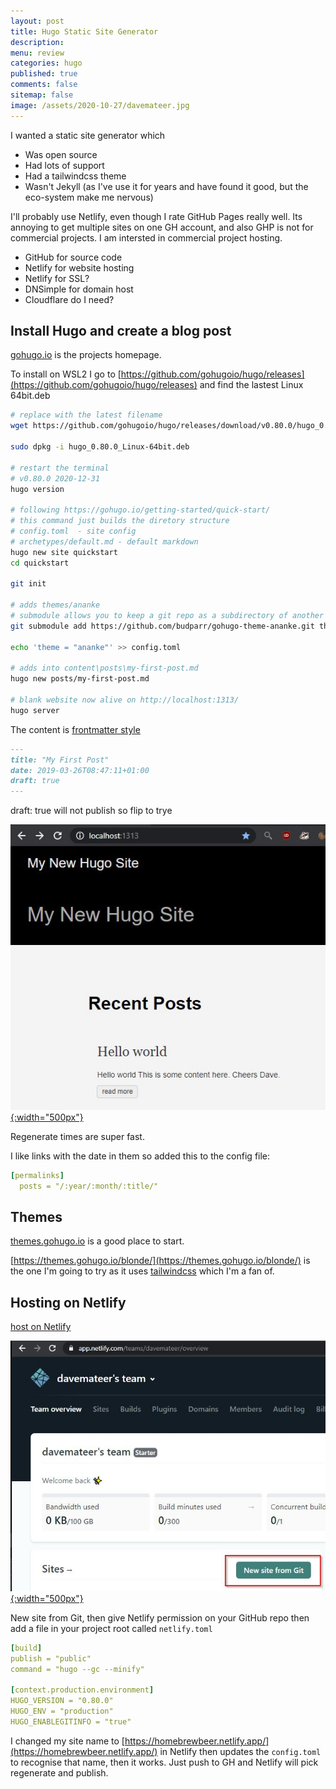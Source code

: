 ```yaml
---
layout: post
title: Hugo Static Site Generator
description: 
menu: review
categories: hugo 
published: true 
comments: false     
sitemap: false
image: /assets/2020-10-27/davemateer.jpg
---
```


<!-- [![alt text](/assets/2020-10-12/db.jpg "Db from Caspar Camille Rubin on Unsplash")](https://unsplash.com/@casparrubin) -->

I wanted a static site generator which

- Was open source
- Had lots of support
- Had a tailwindcss theme
- Wasn't Jekyll (as I've use it for years and have found it good, but the eco-system make me nervous)

I'll probably use Netlify, even though I rate GitHub Pages really well. Its annoying to get multiple sites on one GH account, and also GHP is not for commercial projects. I am intersted in commercial project hosting.

- GitHub for source code
- Netlify for website hosting
- Netlify for SSL?
- DNSimple for domain host
- Cloudflare do I need?

## Install Hugo and create a blog post

[gohugo.io](https://gohugo.io/) is the projects homepage.

To install on WSL2 I go to [https://github.com/gohugoio/hugo/releases](https://github.com/gohugoio/hugo/releases) and find the lastest Linux 64bit.deb

```bash
# replace with the latest filename
wget https://github.com/gohugoio/hugo/releases/download/v0.80.0/hugo_0.80.0_Linux-64bit.deb

sudo dpkg -i hugo_0.80.0_Linux-64bit.deb

# restart the terminal
# v0.80.0 2020-12-31
hugo version

# following https://gohugo.io/getting-started/quick-start/
# this command just builds the diretory structure
# config.toml  - site config
# archetypes/default.md - default markdown
hugo new site quickstart 
cd quickstart 

git init

# adds themes/ananke
# submodule allows you to keep a git repo as a subdirectory of another git repo
git submodule add https://github.com/budparr/gohugo-theme-ananke.git themes/ananke

echo 'theme = "ananke"' >> config.toml

# adds into content\posts\my-first-post.md
hugo new posts/my-first-post.md

# blank website now alive on http://localhost:1313/
hugo server
```

The content is [frontmatter style](https://gohugo.io/content-management/front-matter/)

```md
---
title: "My First Post"
date: 2019-03-26T08:47:11+01:00
draft: true
---
```

draft: true will not publish so flip to trye

[![Demo site](/assets/2021-01-24/serve.jpg "demo"){:width="500px"}](/assets/2021-01-24/serve.jpg)

Regenerate times are super fast.

I like links with the date in them so added this to the config file:

```yml
[permalinks]
  posts = "/:year/:month/:title/"
```


## Themes

[themes.gohugo.io](https://themes.gohugo.io/) is a good place to start.

[https://themes.gohugo.io/blonde/](https://themes.gohugo.io/blonde/) is the one I'm going to try as it uses [tailwindcss](https://tailwindcss.com/) which I'm a fan of.

## Hosting on Netlify

[host on Netlify](https://gohugo.io/hosting-and-deployment/hosting-on-netlify/) 

[![New site from Git](/assets/2021-01-24/netlify.jpg "New Site from Git"){:width="500px"}](/assets/2021-01-24/netlify.jpg)

New site from Git, then give Netlify permission on your GitHub repo then add a file in your project root called `netlify.toml`

```yml
[build]
publish = "public" 
command = "hugo --gc --minify" 

[context.production.environment]
HUGO_VERSION = "0.80.0"
HUGO_ENV = "production"
HUGO_ENABLEGITINFO = "true"
```

I changed my site name to [https://homebrewbeer.netlify.app/](https://homebrewbeer.netlify.app/) in Netlify then updates the `config.toml` to recognise that name, then it works. Just push to GH and Netlify will pick regenerate and publish.